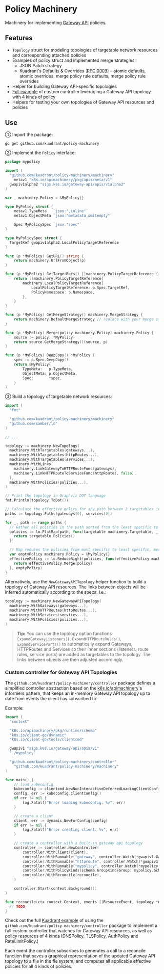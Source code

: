# Policy Machinery

Machinery for implementing [Gateway API](https://gateway-api.sigs.k8s.io/reference/policy-attachment/) policies.

## Features
- `Topology` struct for modeling topologies of targetable network resources and corresponding attached policies
- Examples of policy struct and implemented merge strategies:
  - JSON Patch strategy
  - Kuadrant's Defaults & Overrides
  ([RFC 0009](https://docs.kuadrant.io/0.8.0/architecture/rfcs/0009-defaults-and-overrides/)) – atomic defaults, atomic
  overrides, merge policy rule defaults, merge policy rule overrides
- Helper for building Gateway API-specific topologies
- [Full example](./examples/kuadrant/README.md) of custom controller leveraging a Gateway API topology with 4 kinds of policy
- Helpers for testing your own topologies of Gateway API resources and policies

## Use

① Import the package:

```sh
go get github.com/kuadrant/policy-machinery
```

② Implement the `Policy` interface:

```go
package mypolicy

import (
  "github.com/kuadrant/policy-machinery/machinery"
	metav1 "k8s.io/apimachinery/pkg/apis/meta/v1"
  gwapiv1alpha2 "sigs.k8s.io/gateway-api/apis/v1alpha2"
)

var _ machinery.Policy = &MyPolicy{}

type MyPolicy struct {
	metav1.TypeMeta   `json:",inline"`
	metav1.ObjectMeta `json:"metadata,omitempty"`

	Spec MyPolicySpec `json:"spec"`
}

type MyPolicySpec struct {
  TargetRef gwapiv1alpha2.LocalPolicyTargetReference
}

func (p *MyPolicy) GetURL() string {
	return machinery.UrlFromObject(p)
}

func (p *MyPolicy) GetTargetRefs() []machinery.PolicyTargetReference {
	return []machinery.PolicyTargetReference{
		machinery.LocalPolicyTargetReference{
			LocalPolicyTargetReference: p.Spec.TargetRef,
			PolicyNamespace: p.Namespace,
		},
	}
}

func (p *MyPolicy) GetMergeStrategy() machinery.MergeStrategy {
	return machinery.DefaultMergeStrategy // replace with your merge strategy
}

func (p *MyPolicy) Merge(policy machinery.Policy) machinery.Policy {
	source := policy.(*MyPolicy)
	return source.GetMergeStrategy()(source, p)
}

func (p *MyPolicy) DeepCopy() *MyPolicy {
	spec := p.Spec.DeepCopy()
	return &MyPolicy{
		TypeMeta:   p.TypeMeta,
		ObjectMeta: p.ObjectMeta,
		Spec:       *spec,
	}
}
```

③ Build a topology of targetable network resources:

```go
import (
  "fmt"

  "github.com/kuadrant/policy-machinery/machinery"
  "github.com/samber/lo"
)

// ...

topology := machinery.NewTopology(
  machinery.WithTargetables(gateways...),
  machinery.WithTargetables(httpRoutes...),
  machinery.WithTargetables(services...),
  machinery.WithLinks(
    machinery.LinkGatewayToHTTPRouteFunc(gateways),
    machinery.LinkHTTPRouteToServiceFunc(httpRoutes, false),
  ),
  machinery.WithPolicies(policies...),
)

// Print the topology in Graphviz DOT language
fmt.Println(topology.ToDot())

// Calculate the effective policy for any path between 2 targetables in the topology
paths := topology.Paths(gateways[0], services[0])

for _, path := range paths {
  // Gather all policies in the path sorted from the least specific to the most specific
  policies := lo.FlatMap(path, func(targetable machinery.Targetable, _ int) []machinery.Policy {
    return targetable.Policies()
  })

  // Map reduces the policies from most specific to least specific, merging them into one effective policy for each path
  var emptyPolicy machinery.Policy = &MyPolicy{}
  effectivePolicy := lo.ReduceRight(policies, func(effectivePolicy machinery.Policy, policy machinery.Policy, _ int) machinery.Policy {
    return effectivePolicy.Merge(policy)
  }, emptyPolicy)
}
```

Alternatively, use the `NewGatewayAPITopology` helper function to build a topology of Gateway API resources.
The links between objects will be inferred automatically according to the specs. I.e.:

```go
topology := machinery.NewGatewayAPITopology(
  machinery.WithGateways(gateways...),
  machinery.WithHTTPRoutes(httpRoutes...),
  machinery.WithServices(services...),
  machinery.WithPolicies(policies...),
)
```

> **Tip:** You can use the topology option functions `ExpandGatewayListeners()`, `ExpandHTTPRouteRules()`,
> `ExpandServicePorts()` to automatically expand Gateways, HTTPRoutes and Services so their inner sections
> (listeners, route rules, service ports) are added as targetables to the topology. The links between objects
> are then adjusted accordingly.

### Custom controller for Gateway API Topologies

The `github.com/kuadrant/policy-machinery/controller` package defines a simplified controller abstraction based on
the [k8s.io/apimachinery](https://pkg.go.dev/k8s.io/apimachinery)'s informers pattern, that keeps an in-memory
Gateway API topology up to date from events the client has subscribed to.

Example:

```go
import (
  "context"

  "k8s.io/apimachinery/pkg/runtime/schema"
  "k8s.io/client-go/dynamic"
  "k8s.io/client-go/tools/clientcmd"

  gwapiv1 "sigs.k8s.io/gateway-api/apis/v1"
  "./mypolicy"

  "github.com/kuadrant/policy-machinery/controller"
	"github.com/kuadrant/policy-machinery/machinery"
)

func main() {
	// load kubeconfig
	kubeconfig := clientcmd.NewNonInteractiveDeferredLoadingClientConfig(clientcmd.NewDefaultClientConfigLoadingRules(), &clientcmd.ConfigOverrides{})
	config, err := kubeconfig.ClientConfig()
	if err != nil {
		log.Fatalf("Error loading kubeconfig: %v", err)
	}

	// create a client
	client, err := dynamic.NewForConfig(config)
	if err != nil {
		log.Fatalf("Error creating client: %v", err)
	}

	// create a controller with a built-in gateway api topology
	controller := controller.NewController(
		controller.WithClient(client),
		controller.WithRunnable("gateway", controller.Watch(*gwapiv1.Gateway{}, gwapiv1.SchemeGroupVersion.WithResource("gateways"), metav1.NamespaceAll)),
		controller.WithRunnable("httproute", controller.Watch(*gwapiv1.HTTPRoute{}, gwapiv1.SchemeGroupVersion.WithResource("httproutes"), metav1.NamespaceAll)),
		controller.WithRunnable("mypolicy", controller.Watch(*mypolicy.MyPolicy{}, mypolicy.SchemeGroupVersion.WithResource("mypolicies"), metav1.NamespaceAll)),
		controller.WithPolicyKinds(schema.GroupKind{Group: mypolicy.SchemeGroupVersion.Group, Kind: "MyPolicy"}),
		controller.WithReconcile(reconcile),
	)

	controller.Start(context.Background())
}

func reconcile(ctx context.Context, events []ResourceEvent, topology *machinery.Topology) {
  // TODO
}
```

Check out the full [Kuadrant example](./examples/kuadrant/README.md) of using the
`github.com/kuadrant/policy-machinery/controller` package to implement a full custom controller that watches for
Gateway API resources, as well as policy resources of 4 kinds (DNSPolicy, TLSPolicy, AuthPolicy and RateLimitPolicy.)

Each event the controller subscribes to generates a call to a reconcile function that saves a graphical representation
of the updated Gateway API topology to a file in the fle system, and computes all applicable effective policies for
all 4 kinds of policies.
